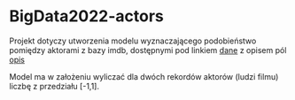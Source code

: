 # BigData2022-actors

Projekt dotyczy utworzenia modelu wyznaczającego podobieństwo pomiędzy aktorami z bazy imdb, dostępnymi pod linkiem
[dane](https://datasets.imdbws.com/)
z opisem pól
[opis](https://www.imdb.com/interfaces/)

Model ma w założeniu wyliczać dla dwóch rekordów aktorów (ludzi filmu) liczbę z przedziału [-1,1].
